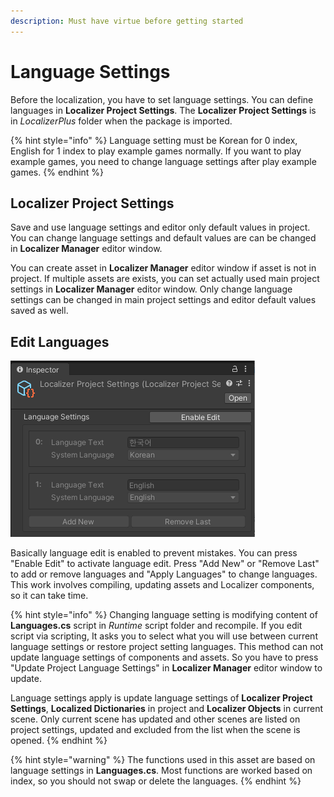 ```yaml
---
description: Must have virtue before getting started
---
```


# Language Settings

Before the localization, you have to set language settings. You can define languages in **Localizer Project Settings**. The **Localizer Project Settings** is in _LocalizerPlus_ folder when the package is imported.

{% hint style="info" %}
Language setting must be Korean for 0 index, English for 1 index to play example games normally. If you want to play example games, you need to change language settings after play example games.
{% endhint %}

## Localizer Project Settings

Save and use language settings and editor only default values in project. You can change language settings and default values are can be changed in **Localizer Manager** editor window.

You can create asset in **Localizer Manager** editor window if asset is not in project. If multiple assets are exists, you can set actually used main project settings in **Localizer Manager** editor window. Only change language settings can be changed in main project settings and editor default values saved as well.

## Edit Languages

![](.gitbook/assets/language_settings_projectsettings.png)

Basically language edit is enabled to prevent mistakes. You can press "Enable Edit" to activate language edit. Press "Add New" or "Remove Last" to add or remove languages and "Apply Languages" to change languages. This work involves compiling, updating assets and Localizer components, so it can take time.

{% hint style="info" %}
Changing language setting is modifying content of **Languages.cs** script in _Runtime_ script folder and recompile. If you edit script via scripting, It asks you to select what you will use between current language settings or restore project setting languages. This method can not update language settings of components and assets. So you have to press "Update Project Language Settings" in **Localizer Manager** editor window to update.

Language settings apply is update language settings of **Localizer Project Settings**, **Localized Dictionaries** in project and **Localizer Objects** in current scene. Only current scene has updated and other scenes are listed on project settings, updated and excluded from the list when the scene is opened.
{% endhint %}

{% hint style="warning" %}
The functions used in this asset are based on language settings in **Languages.cs**. Most functions are worked based on index, so you should not swap or delete the languages.
{% endhint %}


